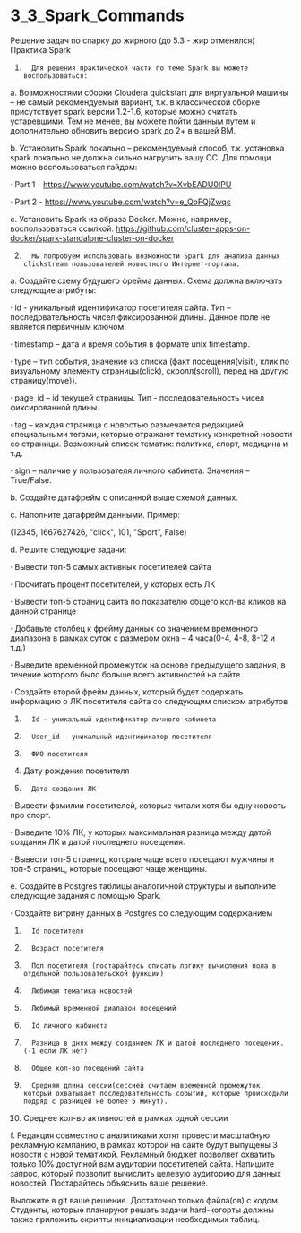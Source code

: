 # 3_3_Spark_Commands
Решение задач по спарку до жирного (до 5.3 - жир отменился)
Практика Spark

1.       Для решения практической части по теме Spark вы можете воспользоваться:

a.       Возможностями сборки Cloudera quickstart для виртуальной машины – не самый рекомендуемый вариант, т.к. в классической сборке присутствует spark версии 1.2-1.6, которые можно считать устаревшими. Тем не менее, вы можете пойти данным путем и дополнительно обновить версию spark до 2+ в вашей ВМ.

b.       Установить Spark локально – рекомендуемый способ, т.к. установка spark локально не должна сильно нагрузить вашу ОС. Для помощи можно воспользоваться гайдом:

·   Part 1 - https://www.youtube.com/watch?v=XvbEADU0IPU

·   Part 2 - https://www.youtube.com/watch?v=e_QoFQjZwqc

c.       Установить Spark из образа Docker. Можно, например, воспользоваться ссылкой: https://github.com/cluster-apps-on-docker/spark-standalone-cluster-on-docker

2.       Мы попробуем использовать возможности Spark для анализа данных clickstream пользователей новостного Интернет-портала.

a.       Создайте схему будущего фрейма данных. Схема должна включать следующие атрибуты:

·   id -  уникальный идентификатор посетителя сайта. Тип – последовательность чисел фиксированной длины. Данное поле не является первичным ключом.

·   timestamp – дата и время события в формате unix timestamp.

·   type – тип события, значение из списка (факт посещения(visit), клик по визуальному элементу страницы(click), скролл(scroll), перед на другую страницу(move)).

·   page_id – id текущей страницы. Тип - последовательность чисел фиксированной длины.

·   tag – каждая страница с новостью размечается редакцией специальными тегами, которые отражают тематику конкретной новости со страницы. Возможный список тематик: политика, спорт, медицина и т.д.

·   sign – наличие у пользователя личного кабинета. Значения – True/False.

b.       Создайте датафрейм с описанной выше схемой данных.

c.       Наполните датафрейм данными. Пример:

(12345, 1667627426, "click", 101, "Sport”, False)

d.       Решите следующие задачи:

·   Вывести топ-5 самых активных посетителей сайта

·   Посчитать процент посетителей, у которых есть ЛК

·   Вывести топ-5 страниц сайта по показателю общего кол-ва кликов на данной странице

·   Добавьте столбец к фрейму данных со значением временного диапазона в рамках суток с размером окна – 4 часа(0-4, 4-8, 8-12 и т.д.)

·   Выведите временной промежуток на основе предыдущего задания, в течение которого было больше всего активностей на сайте.

·   Создайте второй фрейм данных, который будет содержать информацию о ЛК посетителя сайта со следующим списком атрибутов

1.       Id – уникальный идентификатор личного кабинета

2.       User_id – уникальный идентификатор посетителя

3.       ФИО посетителя

4.    Дату рождения посетителя 

5.       Дата создания ЛК

·   Вывести фамилии посетителей, которые читали хотя бы одну новость про спорт.

·   Выведите 10% ЛК, у которых максимальная разница между датой создания ЛК и датой последнего посещения.

·   Вывести топ-5 страниц, которые чаще всего посещают мужчины и топ-5 страниц, которые посещают чаще женщины.

e.       Создайте в Postgres таблицы аналогичной структуры и выполните следующие задания с помощью Spark.

·    Создайте витрину данных в Postgres со следующим содержанием

1.       Id посетителя

2.       Возраст посетителя

3.       Пол посетителя (постарайтесь описать логику вычисления пола в отдельной пользовательской функции)

4.       Любимая тематика новостей

5.       Любимый временной диапазон посещений

6.       Id личного кабинета

7.       Разница в днях между созданием ЛК и датой последнего посещения. (-1 если ЛК нет)

8.       Общее кол-во посещений сайта

9.       Средняя длина сессии(сессией считаем временной промежуток, который охватывает последовательность событий, которые происходили подряд с разницей не более 5 минут).

10.   Среднее кол-во активностей в рамках одной сессии

f.        Редакция совместно с аналитиками хотят провести масштабную рекламную кампанию, в рамках которой на сайте будут выпущены 3 новости с новой тематикой. Рекламный бюджет позволяет охватить только 10% доступной вам аудитории посетителей сайта. Напишите запрос, который позволит вычислить целевую аудиторию для данных новостей. Постарайтесь объяснить ваше решение.   

Выложите в git ваше решение. Достаточно только файла(ов) с кодом. Студенты, которые планируют решать задачи hard-когорты должны также приложить скрипты инициализации необходимых таблиц. 
